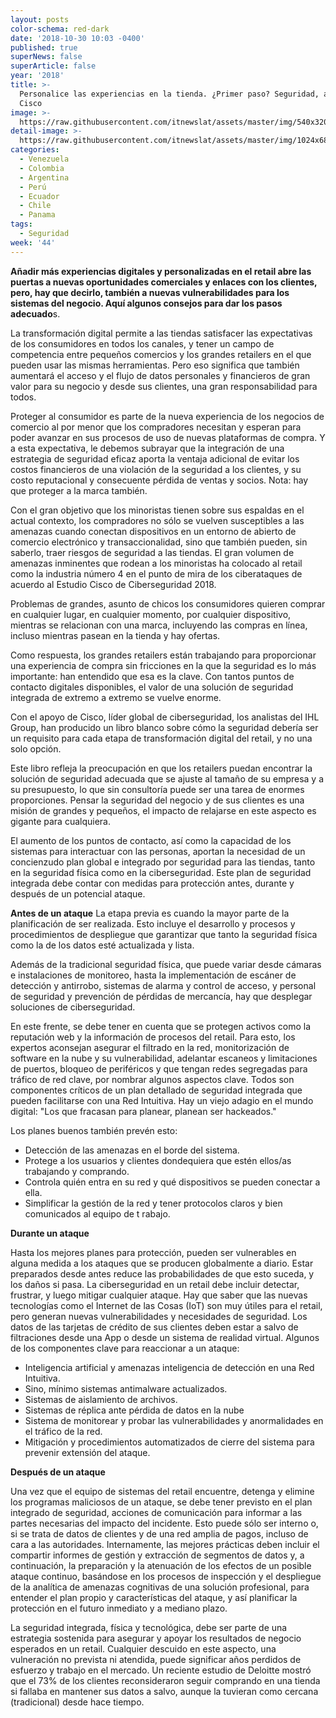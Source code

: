```yaml
---
layout: posts
color-schema: red-dark
date: '2018-10-30 10:03 -0400'
published: true
superNews: false
superArticle: false
year: '2018'
title: >-
  Personalice las experiencias en la tienda. ¿Primer paso? Seguridad, aconseja
  Cisco
image: >-
  https://raw.githubusercontent.com/itnewslat/assets/master/img/540x320/Ataque-Hacker-P.jpg
detail-image: >-
  https://raw.githubusercontent.com/itnewslat/assets/master/img/1024x680/Ataque-Hacker-G.jpg
categories:
  - Venezuela
  - Colombia
  - Argentina
  - Perú
  - Ecuador
  - Chile
  - Panama
tags:
  - Seguridad
week: '44'
---
```

**Añadir más experiencias digitales y personalizadas en el retail abre las puertas a nuevas oportunidades comerciales y enlaces con los clientes, pero, hay que decirlo, también a nuevas vulnerabilidades para los sistemas del negocio. Aquí algunos consejos para dar los pasos adecuado**s.

La transformación digital permite a las tiendas satisfacer las expectativas de los consumidores en todos los canales, y tener un campo de competencia entre pequeños comercios y los grandes retailers en el que pueden usar las mismas herramientas. Pero eso significa que también aumentará el acceso y el flujo de datos personales y financieros de gran valor para su negocio y desde sus clientes, una gran responsabilidad para todos. 

Proteger al consumidor es parte de la nueva experiencia de los negocios de comercio al por menor que los compradores necesitan y esperan para poder avanzar en sus procesos de uso de nuevas plataformas de compra. Y a esta expectativa, le debemos subrayar que la integración de una estrategia de seguridad eficaz aporta la ventaja adicional de evitar los costos financieros de una violación de la seguridad a los clientes, y su costo reputacional y consecuente pérdida de ventas y socios. Nota: hay que proteger a la marca también.

Con el gran objetivo que los minoristas tienen sobre sus espaldas en el actual contexto, los compradores no sólo se vuelven susceptibles a las amenazas cuando conectan dispositivos en un entorno de abierto de comercio electrónico y transaccionalidad, sino que también pueden, sin saberlo, traer riesgos de seguridad a las tiendas. El gran volumen de amenazas inminentes que rodean a los minoristas ha colocado al retail como la industria número 4 en el punto de mira de los ciberataques de acuerdo al Estudio Cisco de Ciberseguridad 2018.

Problemas de grandes, asunto de chicos los consumidores quieren comprar en cualquier lugar, en cualquier momento, por cualquier dispositivo, mientras se relacionan con una marca, incluyendo las compras en línea, incluso mientras pasean en la tienda y hay ofertas. 

Como respuesta, los grandes retailers están trabajando para proporcionar una experiencia de compra sin fricciones en la que la seguridad es lo más importante: han entendido que esa es la clave. Con tantos puntos de contacto digitales disponibles, el valor de una solución de seguridad integrada de extremo a extremo se vuelve enorme. 

Con el apoyo de Cisco, líder global de ciberseguridad, los analistas del IHL Group, han producido un libro blanco  sobre cómo la seguridad debería ser un requisito para cada etapa de transformación digital del retail, y no una solo opción.

Este libro refleja la preocupación en que los retailers puedan encontrar la solución de seguridad adecuada que se ajuste al tamaño de su empresa y a su presupuesto, lo que sin consultoría puede ser una tarea de enormes proporciones. Pensar la seguridad del negocio y de sus clientes es una misión de grandes y pequeños, el impacto de relajarse en este aspecto es gigante para cualquiera.

El aumento de los puntos de contacto, así como la capacidad de los sistemas para interactuar con las personas, aportan la necesidad de un concienzudo plan global e integrado por seguridad para las tiendas, tanto en la seguridad física como en la ciberseguridad. Este plan de seguridad integrada debe contar con medidas para protección antes, durante y después de un potencial ataque.

**Antes de un ataque**
La etapa previa es cuando la mayor parte de la planificación de ser realizada. Esto incluye el desarrollo y procesos y procedimientos de despliegue que garantizar que tanto la seguridad física como la de los datos esté actualizada y lista.

Además de la tradicional seguridad física, que puede variar desde cámaras e instalaciones de monitoreo, hasta la implementación de escáner de detección y antirrobo, sistemas de alarma y control de acceso, y personal de seguridad y prevención de pérdidas de mercancía, hay que desplegar soluciones de ciberseguridad.

En este frente, se debe tener en cuenta que se protegen activos como la reputación web y la información de procesos del retail. Para esto, los expertos aconsejan asegurar el filtrado en la red, monitorización de software en la nube y su vulnerabilidad, adelantar escaneos y limitaciones de puertos, bloqueo de periféricos y que tengan redes segregadas para tráfico de red clave, por nombrar algunos aspectos clave. Todos son componentes críticos de un plan detallado de seguridad integrada que pueden facilitarse con una Red Intuitiva. Hay un viejo adagio en el mundo digital: "Los que fracasan para planear, planean ser hackeados."

Los planes buenos también prevén esto:

- Detección de las amenazas en el borde del sistema.  
- Protege a los usuarios y clientes dondequiera que estén ellos/as trabajando y comprando.
- Controla quién entra en su red y qué dispositivos se pueden conectar a ella.
- Simplificar la gestión de la red y tener protocolos claros y bien comunicados al equipo de t
rabajo.

**Durante un ataque**

Hasta los mejores planes para protección, pueden ser vulnerables en alguna medida a los ataques que se producen globalmente a diario. Estar preparados desde antes reduce las probabilidades de que esto suceda, y los daños si pasa.  La ciberseguridad en un retail debe incluir detectar, frustrar, y luego mitigar cualquier ataque. 
Hay que saber que las nuevas tecnologías como el Internet de las Cosas (IoT) son muy útiles para el retail, pero generan nuevas vulnerabilidades y necesidades de seguridad. Los datos de las tarjetas de crédito de sus clientes deben estar a salvo de filtraciones desde una App o desde un sistema de realidad virtual.
Algunos de los componentes clave para reaccionar a un ataque:

- Inteligencia artificial y amenazas inteligencia de detección en una Red Intuitiva.
- Sino, mínimo sistemas antimalware actualizados.
- Sistemas de aislamiento de archivos.
- Sistemas de réplica ante pérdida de datos en la nube
- Sistema de monitorear y probar las vulnerabilidades y anormalidades en el tráfico de la red. 
- Mitigación y procedimientos automatizados de cierre del sistema para prevenir extensión del ataque.

**Después de un ataque**

Una vez que el equipo de sistemas del retail encuentre, detenga y elimine los programas maliciosos de un ataque,  se debe tener previsto en el plan integrado de seguridad, acciones de comunicación para informar a las partes necesarias del impacto del incidente. Esto puede sólo ser interno o, si se trata de datos de clientes y de una red amplia de pagos, incluso de cara a las autoridades. 
Internamente, las mejores prácticas deben incluir el compartir informes de gestión y  extracción de segmentos de datos y, a continuación, la preparación y la atenuación de los efectos  de un posible ataque continuo, basándose en los procesos de inspección y el despliegue de la analítica de amenazas cognitivas de una solución profesional, para entender el plan propio y características del ataque, y así planificar la protección en el futuro inmediato y a mediano plazo. 

La seguridad integrada, física y tecnológica, debe ser parte de una estrategia sostenida para asegurar y apoyar los resultados de negocio esperados en un retail. Cualquier descuido en este aspecto, una vulneración no prevista ni atendida, puede significar años perdidos de esfuerzo y trabajo en el mercado. Un reciente estudio de Deloitte mostró que el 73% de los clientes reconsideraron seguir comprando en una tienda si fallaba en mantener sus datos a salvo, aunque la tuvieran como cercana (tradicional) desde hace tiempo.
